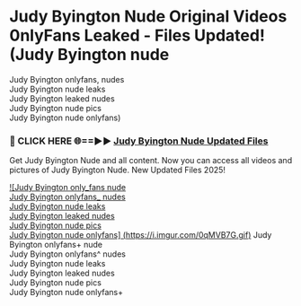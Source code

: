 # Judy Byington Nude Original Videos 0nlyFans Leaked - Files Updated! (Judy Byington nude<br>

Judy Byington onlyfans, nudes<br>
Judy Byington nude leaks<br>
Judy Byington leaked nudes<br>
Judy Byington nude pics<br>
Judy Byington nude onlyfans)

<h3>🔴 CLICK HERE 🌐==►► <a href="https://tinyurl.com/leaks-videos" rel="nofollow">Judy Byington Nude Updated Files</a></h3>

Get Judy Byington Nude and all content. Now you can access all videos and pictures of Judy Byington Nude. New Updated Files 2025!

[![Judy Byington only_fans nude<br>
Judy Byington onlyfans_ nudes<br>
Judy Byington nude leaks<br>
Judy Byington leaked nudes<br>
Judy Byington nude pics<br>
Judy Byington nude onlyfans]
(https://i.imgur.com/0qMVB7G.gif)](https://tinyurl.com/leaks-videos)
Judy Byington onlyfans+ nude<br>
Judy Byington onlyfans^ nudes<br>
Judy Byington nude leaks<br>
Judy Byington leaked nudes<br>
Judy Byington nude pics<br>
Judy Byington nude onlyfans+